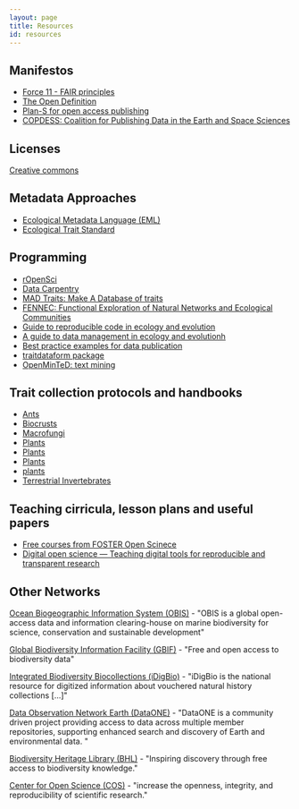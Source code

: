 ```yaml
--- 
layout: page 
title: Resources
id: resources
---
```


## Manifestos
* [Force 11 - FAIR principles](https://www.force11.org/group/fairgroup/fairprinciples)
* [The Open Definition](https://opendefinition.org/)
* [Plan-S for open access publishing](https://www.coalition-s.org/)
* [COPDESS: Coalition for Publishing Data in the Earth and Space Sciences](http://www.copdess.org/enabling-fair-data-project/commitment-to-enabling-fair-data-in-the-earth-space-and-environmental-sciences/)

## Licenses
[Creative commons](https://creativecommons.org/licenses)

## Metadata Approaches

* [Ecological Metadata Language (EML)](https://knb.ecoinformatics.org/external//emlparser/docs/index.html)
* [Ecological Trait Standard](https://ecologicaltraitdata.github.io/ETS/)

## Programming

* [rOpenSci](ropensci.org)
* [Data Carpentry](https://datacarpentry.org/)
* [MAD Traits: Make A Database of traits](https://github.com/willpearse/MADtraits)
* [FENNEC: Functional Exploration of Natural Networks and Ecological Communities](https://fennec.readthedocs.io/en/latest/user.html#)
* [Guide to reproducible code in ecology and evolution](https://www.britishecologicalsociety.org/wp-content/uploads/2017/12/guide-to-reproducible-code.pdf)
* [A guide to data management in ecology and evolutionh](https://www.britishecologicalsociety.org/wp-content/uploads/Publ_Data-Management-Booklet.pdf)
* [Best practice examples for data publication](https://terminologies.gfbio.org/terms/ets/pages/bestpractice.html)
* [traitdataform package](https://CRAN.R-project.org/package=traitdataform)
* [OpenMinTeD: text mining](http://openminted.eu/about/overview/)
 
## Trait collection protocols and handbooks
* [Ants](http://globalants.org/static/trait-descriptions.pdf)
* [Biocrusts](https://onlinelibrary.wiley.com/doi/full/10.1111/rec.12974)
* [Macrofungi](https://besjournals.onlinelibrary.wiley.com/doi/full/10.1111/1365-2435.13239)
* [Plants](https://www.publish.csiro.au/bt/pdf/BT12225)
* [Plants](https://www.sciencedirect.com/science/article/pii/S1433831918301434)
* [Plants](https://www.sciencedirect.com/science/article/pii/S1433831918301434?via%3Dihub)
* [plants](https://besjournals.onlinelibrary.wiley.com/doi/full/10.1111/2041-210X.13237)
* [Terrestrial Invertebrates](https://besjournals.onlinelibrary.wiley.com/doi/full/10.1111/1365-2435.12776%4010.1111/%28ISSN%291365-2435.SICB_2018)


## Teaching cirricula, lesson plans and useful papers
* [Free courses from FOSTER Open Scinece](https://www.fosteropenscience.eu/courses)
* [Digital open science — Teaching digital tools for reproducible and transparent research](https://journals.plos.org/plosbiology/article?id=10.1371/journal.pbio.2006022)

## Other Networks

[Ocean Biogeographic Information System (OBIS)](https://obis.org) - "OBIS is a global open-access data and information clearing-house on marine biodiversity for science, conservation and sustainable development"

[Global Biodiversity Information Facility (GBIF)](https://gbif.org) - "Free and open access to biodiversity data"

[Integrated Biodiversity Biocollections (iDigBio)](https://idigbio.org) - "iDigBio is the national resource for digitized information about vouchered natural history collections [...]"

[Data Observation Network Earth (DataONE)](https://dataone.org) - "DataONE is a community driven project providing access to data across multiple member repositories, supporting enhanced search and discovery of Earth and environmental data. "

[Biodiversity Heritage Library (BHL)](https://www.biodiversitylibrary.org) - "Inspiring discovery through free access to biodiversity knowledge."

[Center for Open Science (COS)](https://cos.io/) - "increase the openness, integrity, and reproducibility of scientific research."

